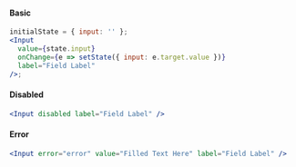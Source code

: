 #### Basic

```jsx
initialState = { input: '' };
<Input
  value={state.input}
  onChange={e => setState({ input: e.target.value })}
  label="Field Label"
/>;
```

#### Disabled

```jsx
<Input disabled label="Field Label" />
```

#### Error

```jsx
<Input error="error" value="Filled Text Here" label="Field Label" />
```
